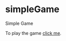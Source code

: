 # simpleGame
Simple Game 

To play the game [click me](https://jerald-joyson.github.io/simpleGame/). 
